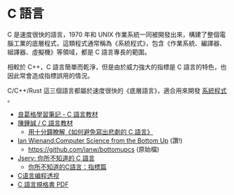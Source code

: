 # C 語言

C 是速度很快的語言，1970 年和 UNIX 作業系統一同被開發出來，構建了整個電腦工業的底層程式，這類程式通常稱為《系統程式》，包含《作業系統、編譯器、組譯器、虛擬機》等領域，都是 C 語言專長的範圍。

相較於 C++，C 語言簡單而乾淨，但是由於威力強大的指標是 C 語言的特色，也因此常會造成指標誤用的情況。

C/C++/Rust 這三個語言都屬於速度很快的《底層語言》，適合用來開發 [系統程式](../課程/系統程式/) 。

* [良葛格學習筆記 - C 語言教材](http://openhome.cc/Gossip/CGossip/)
* [陳鍾誠 / C 語言教材](../../陳鍾誠/書籍/C語言/)
    * [用十分鐘瞭解《如何避免寫出悲劇的 C 語言》 ](https://www.slideshare.net/ccckmit/c-58955508)
* [Ian Wienand:Computer Science from the Bottom Up](https://www.bottomupcs.com/index.xhtml) (讚!)
    * https://github.com/ianw/bottomupcs (原始檔)
* [Jserv: 你所不知道的 C 語言](https://hackmd.io/@sysprog/c-prog)
    * [你所不知道的C語言：指標篇](https://hackmd.io/@sysprog/c-pointer?type=view)
* [C语言编程透视](https://github.com/tinyclub/open-c-book)
* [C 語言規格書 PDF](http://www.open-std.org/jtc1/sc22/wg14/www/docs/n1256.pdf)
